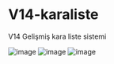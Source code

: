 # V14-karaliste
V14 Gelişmiş kara liste sistemi

![image](https://cdn.discordapp.com/attachments/1077609627132370984/1081211282872606802/image.png)
![image](https://cdn.discordapp.com/attachments/1077609627132370984/1081211282872606802/image.png)
![image](https://cdn.discordapp.com/attachments/1077609627132370984/1081211747500834876/image.png)
